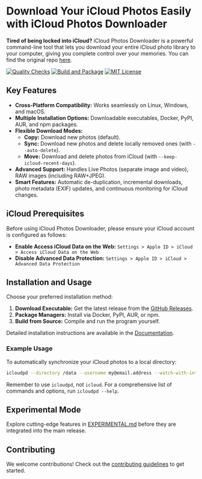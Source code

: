 # Download Your iCloud Photos Easily with iCloud Photos Downloader

**Tired of being locked into iCloud?** iCloud Photos Downloader is a powerful command-line tool that lets you download your entire iCloud photo library to your computer, giving you complete control over your memories. You can find the original repo [here](https://github.com/icloud-photos-downloader/icloud_photos_downloader).

[![Quality Checks](https://github.com/icloud-photos-downloader/icloud_photos_downloader/workflows/Quality%20Checks/badge.svg)](https://github.com/icloud-photos-downloader/icloud_photos_downloader/actions/workflows/quality-checks.yml)
[![Build and Package](https://github.com/icloud-photos-downloader/icloud_photos_downloader/workflows/Produce%20Artifacts/badge.svg)](https://github.com/icloud-photos-downloader/icloud_photos_downloader/actions/workflows/produce-artifacts.yml)
[![MIT License](https://img.shields.io/badge/license-MIT-blue.svg)](LICENSE)

## Key Features

*   **Cross-Platform Compatibility:** Works seamlessly on Linux, Windows, and macOS.
*   **Multiple Installation Options:** Downloadable executables, Docker, PyPI, AUR, and npm packages.
*   **Flexible Download Modes:**
    *   **Copy:** Download new photos (default).
    *   **Sync:** Download new photos and delete locally removed ones (with `--auto-delete`).
    *   **Move:** Download and delete photos from iCloud (with `--keep-icloud-recent-days`).
*   **Advanced Support:** Handles Live Photos (separate image and video), RAW images (including RAW+JPEG).
*   **Smart Features:** Automatic de-duplication, incremental downloads, photo metadata (EXIF) updates, and continuous monitoring for iCloud changes.

## iCloud Prerequisites

Before using iCloud Photos Downloader, please ensure your iCloud account is configured as follows:

*   **Enable Access iCloud Data on the Web:**  `Settings > Apple ID > iCloud > Access iCloud Data on the Web`
*   **Disable Advanced Data Protection:**  `Settings > Apple ID > iCloud > Advanced Data Protection`

## Installation and Usage

Choose your preferred installation method:

1.  **Download Executable:** Get the latest release from the [GitHub Releases](https://github.com/icloud-photos-downloader/icloud_photos_downloader/releases/tag/v1.29.2).
2.  **Package Managers:** Install via Docker, PyPI, AUR, or npm.
3.  **Build from Source:** Compile and run the program yourself.

Detailed installation instructions are available in the [Documentation](https://icloud-photos-downloader.github.io/icloud_photos_downloader/install.html).

### Example Usage

To automatically synchronize your iCloud photos to a local directory:

```bash
icloudpd --directory /data --username my@email.address --watch-with-interval 3600
```

Remember to use `icloudpd`, not `icloud`. For a comprehensive list of commands and options, run `icloudpd --help`.

## Experimental Mode

Explore cutting-edge features in [EXPERIMENTAL.md](EXPERIMENTAL.md) before they are integrated into the main release.

## Contributing

We welcome contributions! Check out the [contributing guidelines](CONTRIBUTING.md) to get started.